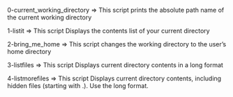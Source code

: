 0-current_working_directory => This script prints the absolute path name of the current working directory

1-listit => This script Displays the contents list of your current directory

2-bring_me_home => This script changes the working directory to the user’s home directory

3-listfiles => This script Displays current directory contents in a long format

4-listmorefiles => This script Displays current directory contents, including hidden files (starting with .). Use the long format.

